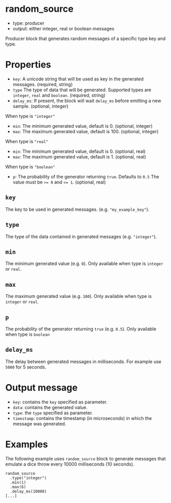# random_source

* type: producer
* output: either integer, real or boolean messages

Producer block that generates random messages of a specific type key and type.

# Properties

* `key`: A unicode string that will be used as key in the generated messages. (required, string)
* `type` The type of data that will be generated. Supported types are `integer`,
  `real` and `boolean`. (required, string)
* `delay_ms`: If present, the block will wait `delay_ms` before emitting a new sample. (optional, integer)

When type is `"integer"`
* `min`: The minimum generated value, default is 0. (optional, integer)
* `max`: The maximum generated value, default is 100. (optional, integer)

When type is `"real"`
* `min`: The minimum generated value, default is 0. (optional, real)
* `max`: The maximum generated value, default is 1. (optional, real)

When type is `"boolean"`
* `p`: The probability of the generator returning `true`. Defaults to `0.5`
  The value must be `>= 0` and `<= 1`. (optional, real)

## `key`

The key to be used in generated messages. (e.g. `"my_example_key"`).

## `type`

The type of the data contained in generated messages (e.g. `"integer"`).

## `min`

The minimum generated value (e.g. `0`). Only available when type is `integer` or `real`.

## `max`

The maximum generated value (e.g. `100`). Only available when type is `integer` or `real`.

## `p`

The probability of the generator returning `true` (e.g. `0.5`). Only available when type is `boolean`

## `delay_ms`

The delay between generated messages in milliseconds. For example use `5000` for 5 seconds.

# Output message

* `key`: contains the `key` specified as parameter.
* `data`: contains the generated value.
* `type`: the `type` specified as parameter.
* `timestamp`: contains the timestamp (in microseconds) in which the message was generated.

# Examples

The following example uses `random_source` block to generate messages that emulate a dice throw
every 10000 milliseconds (10 seconds).

```
random_source
  .type("integer")
  .min(1)
  .max(6)
  .delay_ms(10000)
[...]
```
